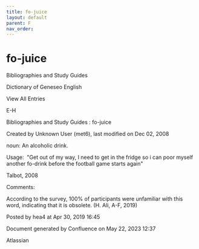 ```yaml
---
title: fo-juice
layout: default
parent: F
nav_order:
---
```


# fo-juice

Bibliographies and Study Guides

Dictionary of Geneseo English

View All Entries

E-H

Bibliographies and Study Guides : fo-juice

Created by  Unknown User (met6), last modified on Dec 02, 2008

noun: An alcoholic drink.

Usage:  &quot;Get out of my way, I need to get in the fridge so i can poor myself another fo-drink before the football game starts again&quot;

Talbot, 2008 

Comments:

According to the survey, 100% of participants were unfamiliar with this word, indicating that it is obsolete. (H. Ali, A-F, 2019)

Posted by hea4 at Apr 30, 2019 16:45

Document generated by Confluence on May 22, 2023 12:37

Atlassian
